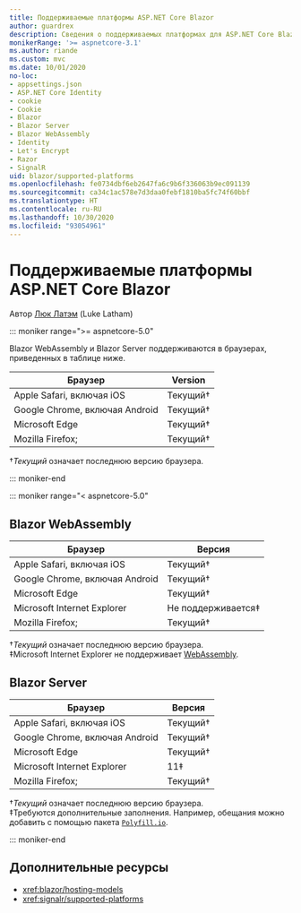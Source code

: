```yaml
---
title: Поддерживаемые платформы ASP.NET Core Blazor
author: guardrex
description: Сведения о поддерживаемых платформах для ASP.NET Core Blazor.
monikerRange: '>= aspnetcore-3.1'
ms.author: riande
ms.custom: mvc
ms.date: 10/01/2020
no-loc:
- appsettings.json
- ASP.NET Core Identity
- cookie
- Cookie
- Blazor
- Blazor Server
- Blazor WebAssembly
- Identity
- Let's Encrypt
- Razor
- SignalR
uid: blazor/supported-platforms
ms.openlocfilehash: fe0734dbf6eb2647fa6c9b6f336063b9ec091139
ms.sourcegitcommit: ca34c1ac578e7d3daa0febf1810ba5fc74f60bbf
ms.translationtype: HT
ms.contentlocale: ru-RU
ms.lasthandoff: 10/30/2020
ms.locfileid: "93054961"
---
```

# <a name="aspnet-core-no-locblazor-supported-platforms"></a>Поддерживаемые платформы ASP.NET Core Blazor

Автор [Люк Латэм](https://github.com/guardrex) (Luke Latham)

::: moniker range=">= aspnetcore-5.0"

Blazor WebAssembly и Blazor Server поддерживаются в браузерах, приведенных в таблице ниже.

| Браузер                          | Version         |
| -------------------------------- | --------------- |
| Apple Safari, включая iOS      | Текущий&dagger; |
| Google Chrome, включая Android | Текущий&dagger; |
| Microsoft Edge                   | Текущий&dagger; |
| Mozilla Firefox;                  | Текущий&dagger; |  

&dagger;*Текущий* означает последнюю версию браузера.  

::: moniker-end

::: moniker range="< aspnetcore-5.0"

## Blazor WebAssembly

| Браузер                          | Версия               |
| -------------------------------- | --------------------- |
| Apple Safari, включая iOS      | Текущий&dagger;       |
| Google Chrome, включая Android | Текущий&dagger;       |
| Microsoft Edge                   | Текущий&dagger;       |
| Microsoft Internet Explorer      | Не поддерживается&Dagger; |
| Mozilla Firefox;                  | Текущий&dagger;       |  

&dagger;*Текущий* означает последнюю версию браузера.  
&Dagger;Microsoft Internet Explorer не поддерживает [WebAssembly](https://webassembly.org).

## Blazor Server

| Браузер                          | Версия         |
| -------------------------------- | --------------- |
| Apple Safari, включая iOS      | Текущий&dagger; |
| Google Chrome, включая Android | Текущий&dagger; |
| Microsoft Edge                   | Текущий&dagger; |
| Microsoft Internet Explorer      | 11&Dagger;      |
| Mozilla Firefox;                  | Текущий&dagger; |

&dagger;*Текущий* означает последнюю версию браузера.  
&Dagger;Требуются дополнительные заполнения. Например, обещания можно добавить с помощью пакета [`Polyfill.io`](https://polyfill.io/v3/).

::: moniker-end

## <a name="additional-resources"></a>Дополнительные ресурсы

* <xref:blazor/hosting-models>
* <xref:signalr/supported-platforms>
